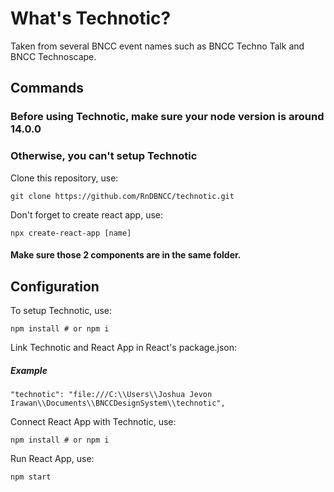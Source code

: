 # What's Technotic?

Taken from several BNCC event names such as BNCC Techno Talk and BNCC Technoscape.

## Commands

### Before using Technotic, make sure your node version is around 14.0.0
### Otherwise, you can't setup Technotic

Clone this repository, use:

```
git clone https://github.com/RnDBNCC/technotic.git
```

Don't forget to create react app, use:
```
npx create-react-app [name]
```

#### Make sure those 2 components are in the same folder.

## Configuration

To setup Technotic, use:

```
npm install # or npm i
```

Link Technotic and React App in React's package.json:

##### Example
```
"technotic": "file:///C:\\Users\\Joshua Jevon Irawan\\Documents\\BNCCDesignSystem\\technotic",
```

Connect React App with Technotic, use:

```
npm install # or npm i
```

Run React App, use:

```
npm start
```
